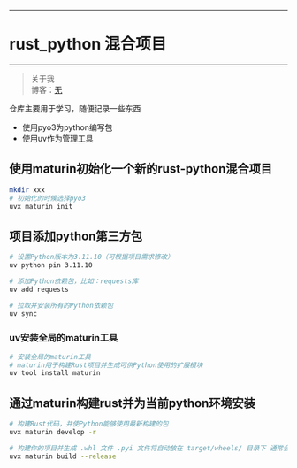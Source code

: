 ---
# rust_python 混合项目
-------------

> 关于我  
博客：[无](http://) 

仓库主要用于学习，随便记录一些东西
- 使用pyo3为python编写包
- 使用uv作为管理工具


## 使用maturin初始化一个新的rust-python混合项目
```bash
mkdir xxx
# 初始化的时候选择pyo3
uvx maturin init
```

## 项目添加python第三方包
```bash
# 设置Python版本为3.11.10（可根据项目需求修改）
uv python pin 3.11.10

# 添加Python依赖包，比如：requests库
uv add requests

# 拉取并安装所有的Python依赖包
uv sync 
```

### uv安装全局的maturin工具
```bash
# 安装全局的maturin工具
# maturin用于构建Rust项目并生成可供Python使用的扩展模块
uv tool install maturin
```

## 通过maturin构建rust并为当前python环境安装
```bash
# 构建Rust代码，并使Python能够使用最新构建的包
uvx maturin develop -r

# 构建你的项目并生成 .whl 文件 .pyi 文件将自动放在 target/wheels/ 目录下 通常会与生成的 .whl 文件一起生成
uvx maturin build --release
```
